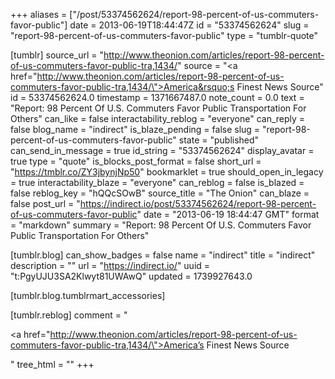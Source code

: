 +++
aliases = ["/post/53374562624/report-98-percent-of-us-commuters-favor-public"]
date = 2013-06-19T18:44:47Z
id = "53374562624"
slug = "report-98-percent-of-us-commuters-favor-public"
type = "tumblr-quote"

[tumblr]
source_url = "http://www.theonion.com/articles/report-98-percent-of-us-commuters-favor-public-tra,1434/"
source = "<a href=\"http://www.theonion.com/articles/report-98-percent-of-us-commuters-favor-public-tra,1434/\">America&rsquo;s Finest News Source</a>"
id = 53374562624.0
timestamp = 1371667487.0
note_count = 0.0
text = "Report: 98 Percent Of U.S. Commuters Favor Public Transportation For Others"
can_like = false
interactability_reblog = "everyone"
can_reply = false
blog_name = "indirect"
is_blaze_pending = false
slug = "report-98-percent-of-us-commuters-favor-public"
state = "published"
can_send_in_message = true
id_string = "53374562624"
display_avatar = true
type = "quote"
is_blocks_post_format = false
short_url = "https://tmblr.co/ZY3jbynjNp50"
bookmarklet = true
should_open_in_legacy = true
interactability_blaze = "everyone"
can_reblog = false
is_blazed = false
reblog_key = "hQQcSOwB"
source_title = "The Onion"
can_blaze = false
post_url = "https://indirect.io/post/53374562624/report-98-percent-of-us-commuters-favor-public"
date = "2013-06-19 18:44:47 GMT"
format = "markdown"
summary = "Report: 98 Percent Of U.S. Commuters Favor Public Transportation For Others"

[tumblr.blog]
can_show_badges = false
name = "indirect"
title = "indirect"
description = ""
url = "https://indirect.io/"
uuid = "t:PgyUJU3SA2Klwyt81UWAwQ"
updated = 1739927643.0

[tumblr.blog.tumblrmart_accessories]

[tumblr.reblog]
comment = "<p><a href=\"http://www.theonion.com/articles/report-98-percent-of-us-commuters-favor-public-tra,1434/\">America’s Finest News Source</a></p>"
tree_html = ""
+++
